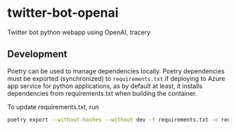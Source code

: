 # twitter-bot-openai

Twitter bot python webapp using OpenAI, tracery

## Development

Poetry can be used to manage dependencies locally. Poetry dependencies must be exported (synchronized) to `requirements.txt` if deploying to Azure app service for python applications,
as by default at least, it installs dependencies from requirements.txt when building the container.

To update requirements.txt, run

```sh
poetry export --without-hashes --without dev -f requirements.txt -o requirements.txt
```
